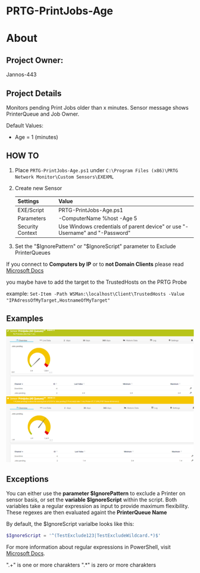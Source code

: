 # PRTG-PrintJobs-Age
# About

## Project Owner:

Jannos-443

## Project Details

Monitors pending Print Jobs older than x minutes.
Sensor message shows PrinterQueue and Job Owner.

Default Values:
- Age = 1 (minutes)

## HOW TO

1. Place `PRTG-PrintJobs-Age.ps1` under `C:\Program Files (x86)\PRTG Network Monitor\Custom Sensors\EXEXML`

2. Create new Sensor 

   | Settings | Value |
   | --- | --- |
   | EXE/Script | PRTG-PrintJobs-Age.ps1 |
   | Parameters | -ComputerName %host -Age 5 |
   | Security Context | Use Windows credentials of parent device" or use "-Username" and "-Password" |
   
3. Set the "$IgnorePattern" or "$IgnoreScript" parameter to Exclude PrinterQueues


If you connect to **Computers by IP** or to **not Domain Clients** please read [Microsoft Docs](https://docs.microsoft.com/en-us/powershell/module/microsoft.powershell.core/about/about_remote_troubleshooting?view=powershell-7.1#how-to-use-an-ip-address-in-a-remote-command)

you maybe have to add the target to the TrustedHosts on the PRTG Probe 

example: `Set-Item -Path WSMan:\localhost\Client\TrustedHosts -Value "IPAdressOfMyTarget,HostnameOfMyTarget"`

## Examples
![PRTG-PrintJobs-Age](media/PrintJobs_OK.png)
![PRTG-PrintJobs-Age](media/PrintJobs_Warning.png)

Exceptions
------------------
You can either use the **parameter $IgnorePattern** to exclude a Printer on sensor basis, or set the **variable $IgnoreScript** within the script. Both variables take a regular expression as input to provide maximum flexibility. These regexes are then evaluated againt the **PrinterQueue Name**

By default, the $IgnoreScript varialbe looks like this:

```powershell
$IgnoreScript = '^(TestExclude123|TestExcludeWildcard.*)$'
```

For more information about regular expressions in PowerShell, visit [Microsoft Docs](https://docs.microsoft.com/en-us/powershell/module/microsoft.powershell.core/about/about_regular_expressions).

".+" is one or more charakters
".*" is zero or more charakters
